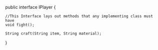 public interface IPlayer {

    //This Interface lays out methods that any implementing class must have
    void fight();

    String craft(String item, String material);

}